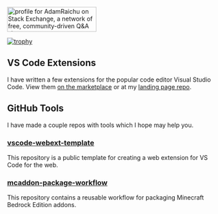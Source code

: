 <a href="https://stackexchange.com/users/22989594/adamraichu"><img src="https://stackexchange.com/users/flair/22989594.png" width="208" height="58" alt="profile for AdamRaichu on Stack Exchange, a network of free, community-driven Q&amp;A sites" title="profile for AdamRaichu on Stack Exchange, a network of free, community-driven Q&amp;A sites" /></a>

[![trophy](https://github-profile-trophy.vercel.app/?username=AdamRaichu&theme=onedark)](https://github.com/ryo-ma/github-profile-trophy)

## VS Code Extensions

I have written a few extensions for the popular code editor Visual Studio Code. View them [on the marketplace](https://marketplace.visualstudio.com/publishers/AdamRaichu) or at my [landing page repo](https://github.com/AdamRaichu/vscode-extensions).

## GitHub Tools

I have made a couple repos with tools which I hope may help you.

### [vscode-webext-template](https://github.com/AdamRaichu/vscode-webext-template)

This repository is a public template for creating a web extension for VS Code for the web.

### [mcaddon-package-workflow](https://github.com/AdamRaichu/mcaddon-package-workflow)

This repository contains a reusable workflow for packaging Minecraft Bedrock Edition addons.
